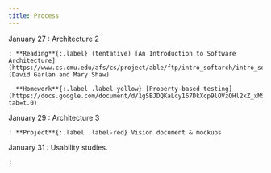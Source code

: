 ```yaml
---
title: Process
---
```


January 27
: Architecture 2

    : **Reading**{:.label} (tentative) [An Introduction to Software Architecture](https://www.cs.cmu.edu/afs/cs/project/able/ftp/intro_softarch/intro_softarch.pdf) (David Garlan and Mary Shaw)

      **Homework**{:.label .label-yellow} [Property-based testing](https://docs.google.com/document/d/1gSBJDQKaLcy167DkXcp9lOVzQHl2kZ_xMS4Pew47uL8/edit?tab=t.0)

January 29
: Architecture 3

    : **Project**{:.label .label-red} Vision document & mockups

January 31
: Usability studies.

    :

